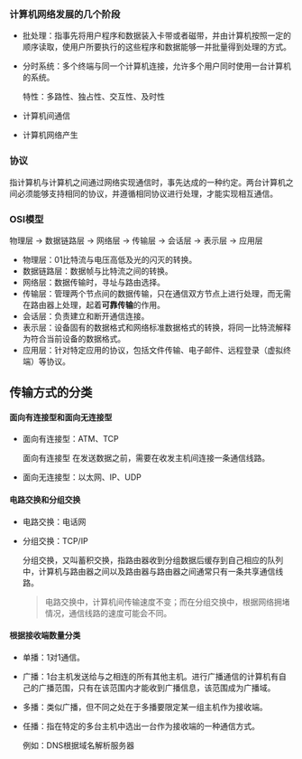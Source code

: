 ### 计算机网络发展的几个阶段

- 批处理：指事先将用户程序和数据装入卡带或者磁带，并由计算机按照一定的顺序读取，使用户所要执行的这些程序和数据能够一并批量得到处理的方式。

- 分时系统：多个终端与同一个计算机连接，允许多个用户同时使用一台计算机的系统。

  特性：多路性、独占性、交互性、及时性

- 计算机间通信

- 计算机网络产生

### 协议

指计算机与计算机之间通过网络实现通信时，事先达成的一种约定。两台计算机之间必须能够支持相同的协议，并遵循相同协议进行处理，才能实现相互通信。

### OSI模型

物理层 -> 数据链路层 -> 网络层 -> 传输层 -> 会话层 -> 表示层 -> 应用层

- 物理层：01比特流与电压高低及光的闪灭的转换。
- 数据链路层：数据帧与比特流之间的转换。
- 网络层：数据传输时，寻址与路由选择。
- 传输层：管理两个节点间的数据传输，只在通信双方节点上进行处理，而无需在路由器上处理，起着**可靠传输**的作用。
- 会话层：负责建立和断开通信连接。
- 表示层：设备固有的数据格式和网络标准数据格式的转换，将同一比特流解释为符合当前设备的数据格式。
- 应用层：针对特定应用的协议，包括文件传输、电子邮件、远程登录（虚拟终端）等协议。

## 传输方式的分类

#### 面向有连接型和面向无连接型

- 面向有连接型：ATM、TCP

  面向有连接型 在发送数据之前，需要在收发主机间连接一条通信线路。

- 面向无连接型：以太网、IP、UDP

#### 电路交换和分组交换

- 电路交换：电话网

- 分组交换：TCP/IP

  分组交换，又叫蓄积交换，指路由器收到分组数据后缓存到自己相应的队列中，计算机与路由器之间以及路由器与路由器之间通常只有一条共享通信线路。

  > 电路交换中，计算机间传输速度不变；而在分组交换中，根据网络拥堵情况，通信线路的速度可能会不同。

#### 根据接收端数量分类

- 单播：1对1通信。

- 广播：1台主机发送给与之相连的所有其他主机。进行广播通信的计算机有自己的广播范围，只有在该范围内才能收到广播信息，该范围成为广播域。

- 多播：类似广播，但不同之处在于多播要限定某一组主机作为接收端。

- 任播：指在特定的多台主机中选出一台作为接收端的一种通信方式。

  例如：DNS根据域名解析服务器